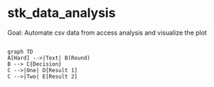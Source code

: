 # stk_data_analysis
Goal: Automate csv data from access analysis and visualize the plot

```mermaid

graph TD
A[Hard] -->|Text| B(Round)
B --> C{Decision}
C -->|One| D[Result 1]
C -->|Two| E[Result 2]

```
